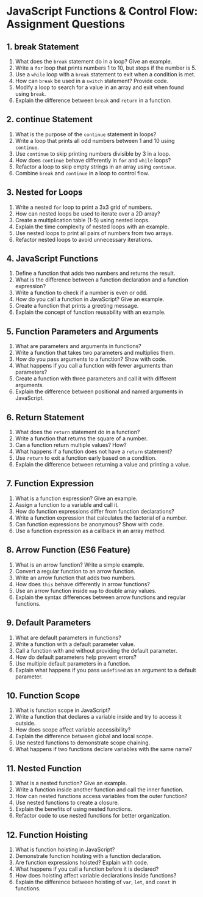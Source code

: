 # JavaScript Functions & Control Flow: Assignment Questions

## 1. break Statement
1. What does the `break` statement do in a loop? Give an example.
2. Write a `for` loop that prints numbers 1 to 10, but stops if the number is 5.
3. Use a `while` loop with a `break` statement to exit when a condition is met.
4. How can `break` be used in a `switch` statement? Provide code.
5. Modify a loop to search for a value in an array and exit when found using `break`.
6. Explain the difference between `break` and `return` in a function.

## 2. continue Statement
1. What is the purpose of the `continue` statement in loops?
2. Write a loop that prints all odd numbers between 1 and 10 using `continue`.
3. Use `continue` to skip printing numbers divisible by 3 in a loop.
4. How does `continue` behave differently in `for` and `while` loops?
5. Refactor a loop to skip empty strings in an array using `continue`.
6. Combine `break` and `continue` in a loop to control flow.

## 3. Nested for Loops
1. Write a nested `for` loop to print a 3x3 grid of numbers.
2. How can nested loops be used to iterate over a 2D array?
3. Create a multiplication table (1-5) using nested loops.
4. Explain the time complexity of nested loops with an example.
5. Use nested loops to print all pairs of numbers from two arrays.
6. Refactor nested loops to avoid unnecessary iterations.

## 4. JavaScript Functions
1. Define a function that adds two numbers and returns the result.
2. What is the difference between a function declaration and a function expression?
3. Write a function to check if a number is even or odd.
4. How do you call a function in JavaScript? Give an example.
5. Create a function that prints a greeting message.
6. Explain the concept of function reusability with an example.

## 5. Function Parameters and Arguments
1. What are parameters and arguments in functions?
2. Write a function that takes two parameters and multiplies them.
3. How do you pass arguments to a function? Show with code.
4. What happens if you call a function with fewer arguments than parameters?
5. Create a function with three parameters and call it with different arguments.
6. Explain the difference between positional and named arguments in JavaScript.

## 6. Return Statement
1. What does the `return` statement do in a function?
2. Write a function that returns the square of a number.
3. Can a function return multiple values? How?
4. What happens if a function does not have a `return` statement?
5. Use `return` to exit a function early based on a condition.
6. Explain the difference between returning a value and printing a value.

## 7. Function Expression
1. What is a function expression? Give an example.
2. Assign a function to a variable and call it.
3. How do function expressions differ from function declarations?
4. Write a function expression that calculates the factorial of a number.
5. Can function expressions be anonymous? Show with code.
6. Use a function expression as a callback in an array method.

## 8. Arrow Function (ES6 Feature)
1. What is an arrow function? Write a simple example.
2. Convert a regular function to an arrow function.
3. Write an arrow function that adds two numbers.
4. How does `this` behave differently in arrow functions?
5. Use an arrow function inside `map` to double array values.
6. Explain the syntax differences between arrow functions and regular functions.

## 9. Default Parameters
1. What are default parameters in functions?
2. Write a function with a default parameter value.
3. Call a function with and without providing the default parameter.
4. How do default parameters help prevent errors?
5. Use multiple default parameters in a function.
6. Explain what happens if you pass `undefined` as an argument to a default parameter.

## 10. Function Scope
1. What is function scope in JavaScript?
2. Write a function that declares a variable inside and try to access it outside.
3. How does scope affect variable accessibility?
4. Explain the difference between global and local scope.
5. Use nested functions to demonstrate scope chaining.
6. What happens if two functions declare variables with the same name?

## 11. Nested Function
1. What is a nested function? Give an example.
2. Write a function inside another function and call the inner function.
3. How can nested functions access variables from the outer function?
4. Use nested functions to create a closure.
5. Explain the benefits of using nested functions.
6. Refactor code to use nested functions for better organization.

## 12. Function Hoisting
1. What is function hoisting in JavaScript?
2. Demonstrate function hoisting with a function declaration.
3. Are function expressions hoisted? Explain with code.
4. What happens if you call a function before it is declared?
5. How does hoisting affect variable declarations inside functions?
6. Explain the difference between hoisting of `var`, `let`, and `const` in functions.
